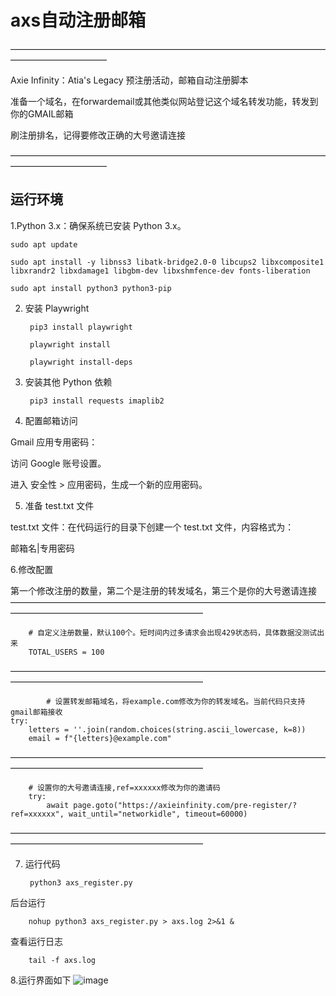 # axs自动注册邮箱
———————————————————————————————————————————————

Axie Infinity：Atia's Legacy 预注册活动，邮箱自动注册脚本

准备一个域名，在forwardemail或其他类似网站登记这个域名转发功能，转发到你的GMAIL邮箱

刷注册排名，记得要修改正确的大号邀请连接

———————————————————————————————————————————————

## 运行环境

1.Python 3.x：确保系统已安装 Python 3.x。

    sudo apt update

    sudo apt install -y libnss3 libatk-bridge2.0-0 libcups2 libxcomposite1 libxrandr2 libxdamage1 libgbm-dev libxshmfence-dev fonts-liberation

    sudo apt install python3 python3-pip

2. 安装 Playwright

        pip3 install playwright

        playwright install

        playwright install-deps

3. 安装其他 Python 依赖

        pip3 install requests imaplib2
   
4. 配置邮箱访问
   
Gmail 应用专用密码：

访问 Google 账号设置。

进入 安全性 > 应用密码，生成一个新的应用密码。


5. 准备 test.txt 文件
   
test.txt 文件：在代码运行的目录下创建一个 test.txt 文件，内容格式为：

邮箱名|专用密码

6.修改配置

第一个修改注册的数量，第二个是注册的转发域名，第三个是你的大号邀请连接
——————————————————————————————————————————————————————————

        # 自定义注册数量，默认100个。短时间内过多请求会出现429状态码，具体数据没测试出来
        TOTAL_USERS = 100
——————————————————————————————————————————————————————————

            # 设置转发邮箱域名，将example.com修改为你的转发域名。当前代码只支持gmail邮箱接收
    try:
        letters = ''.join(random.choices(string.ascii_lowercase, k=8))
        email = f"{letters}@example.com"
——————————————————————————————————————————————————————————

        # 设置你的大号邀请连接,ref=xxxxxx修改为你的邀请码
        try:
            await page.goto("https://axieinfinity.com/pre-register/?ref=xxxxxx", wait_until="networkidle", timeout=60000)

——————————————————————————————————————————————————————————

7. 运行代码
 
        python3 axs_register.py

后台运行

        nohup python3 axs_register.py > axs.log 2>&1 &

查看运行日志

        tail -f axs.log

8.运行界面如下
![image](https://github.com/user-attachments/assets/887e42ba-ed01-44a3-9245-11ea288540c0)


